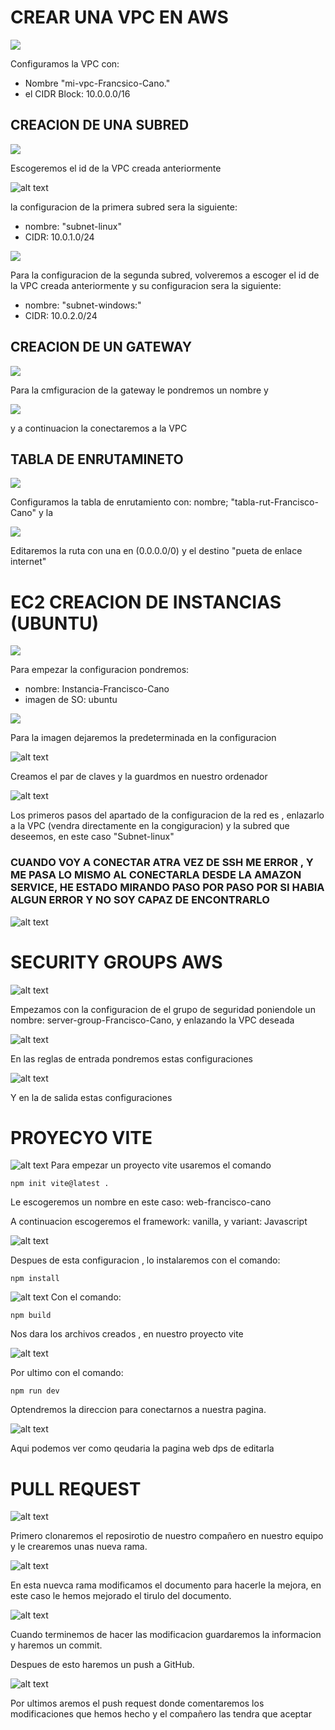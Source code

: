 # CREAR UNA VPC EN AWS
![](./imagenes/image.png)

Configuramos la VPC con:
- Nombre "mi-vpc-Francsico-Cano." 
- el CIDR Block: 10.0.0.0/16

## CREACION DE UNA SUBRED
![](./imagenes/nombre-subred.png)

Escogeremos el id de la VPC creada anteriormente

![alt text](./imagenes/config-real.png)

la configuracion de la primera subred sera la siguiente:
- nombre: "subnet-linux"
- CIDR: 10.0.1.0/24


![](./imagenes/config-2.png)

Para la configuracion de la segunda subred, volveremos a escoger el id de la VPC creada anteriormente y su configuracion sera la siguiente:

- nombre: "subnet-windows:"
- CIDR: 10.0.2.0/24

## CREACION DE UN GATEWAY

![](./imagenes/gatwey.png) 

Para la cmfiguracion de la gateway le pondremos un nombre y 

![](./imagenes/vpc-gatwey.png)

y a continuacion la conectaremos a la VPC

## TABLA DE ENRUTAMINETO

![](./imagenes/tablas-rut.png)

Configuramos la tabla de enrutamiento con: 
 nombre; "tabla-rut-Francisco-Cano" y la 
 
![](./imagenes/edit-ruta.png)

Editaremos la ruta con una en (0.0.0.0/0) y el destino "pueta de enlace internet"
 
# EC2 CREACION DE INSTANCIAS (UBUNTU)

![](./imagenes/configuracion-ec2-1.png)

Para empezar la configuracion pondremos:

- nombre: Instancia-Francisco-Cano
- imagen de SO: ubuntu

![](./imagenes/imagen-pred.png)

Para la imagen dejaremos la predeterminada en la configuracion

![alt text](./imagenes/claves.png)

Creamos el par de claves y la guardmos en nuestro ordenador

![alt text](./imagenes/cong-red-2.png)

Los primeros pasos del apartado de la configuracion de la red es , enlazarlo a la VPC (vendra directamente en la congiguracion) y la subred que deseemos, en este caso "Subnet-linux"

### CUANDO VOY A CONECTAR ATRA VEZ DE SSH ME ERROR , Y ME PASA LO MISMO AL CONECTARLA DESDE LA AMAZON SERVICE, HE ESTADO MIRANDO PASO POR PASO POR SI HABIA ALGUN ERROR Y NO SOY CAPAZ DE ENCONTRARLO

![alt text](./imagenes/error.png)




# SECURITY GROUPS AWS 

![alt text](./imagenes/config-seguridad.png)

Empezamos con la configuracion de el grupo de seguridad poniendole un nombre: server-group-Francisco-Cano, y enlazando la VPC deseada

![alt text](./imagenes/entrada.png)

En las reglas de entrada pondremos estas configuraciones 

![alt text](./imagenes/salida.png)

Y en la de salida estas configuraciones

# PROYECYO VITE

![alt text](./imagenes/vite-1.png)
Para empezar un proyecto vite usaremos el comando

```
npm init vite@latest .

```

Le escogeremos un nombre en este caso: web-francisco-cano

A continuacion escogeremos el framework: vanilla, y variant: Javascript

![alt text](./imagenes/vite-install.png)

Despues de esta configuracion , lo instalaremos con el comando:
```
npm install
```
![alt text](./imagenes/final-final-vite.png)
Con el comando:
```
npm build
```
Nos dara los archivos creados , en nuestro proyecto vite

![alt text](./imagenes/vite-final.png)

Por ultimo con el comando: 
```
npm run dev 
```
Optendremos la direccion para conectarnos a nuestra pagina.

![alt text](./imagenes/pagina-web.png)

Aqui podemos ver como qeudaria la pagina web dps de editarla

# PULL REQUEST

![alt text](./imagenes/1-real.png)

Primero clonaremos el reposirotio de nuestro compañero en nuestro equipo y le crearemos unas nueva rama.

![alt text](./imagenes/1.png)

En esta nuevca rama modificamos el documento para hacerle la mejora, en este caso le hemos mejorado el tirulo del documento.

![alt text](./imagenes/2.png)

Cuando terminemos de hacer las modificacion guardaremos la informacion y haremos un commit.

Despues de esto haremos un push a GitHub.

![alt text](./imagenes/3.png)

Por ultimos aremos el push request donde comentaremos los modificaciones que hemos hecho y el compañero las tendra que aceptar 
